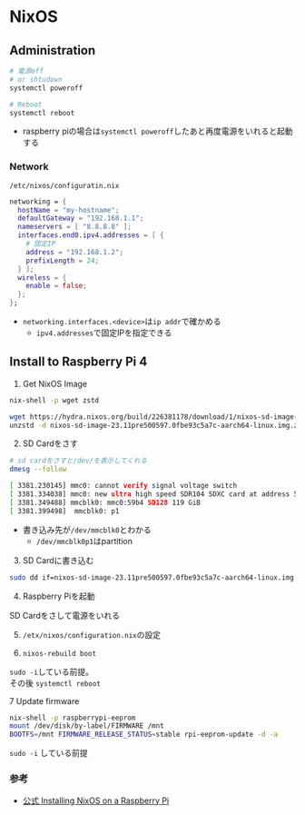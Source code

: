 # NixOS

## Administration

```sh
# 電源off
# or shtudown
systemctl poweroff

# Reboot
systemctl reboot
```

* raspberry piの場合は`systemctl poweroff`したあと再度電源をいれると起動する


### Network

`/etc/nixos/configuratin.nix`

```nix
networking = {
  hostName = "my-hostname";
  defaultGateway = "192.168.1.1";
  nameservers = [ "8.8.8.8" ];
  interfaces.end0.ipv4.addresses = [ { 
    # 固定IP
    address = "192.168.1.2";
    prefixLength = 24;
  } ];
  wireless = {
    enable = false;
  };
};
```

* `networking.interfaces.<device>`は`ip addr`で確かめる
  * `ipv4.addresses`で固定IPを指定できる


## Install to Raspberry Pi 4

1. Get NixOS Image

```sh
nix-shell -p wget zstd

wget https://hydra.nixos.org/build/226381178/download/1/nixos-sd-image-23.11pre500597.0fbe93c5a7c-aarch64-linux.img.zst
unzstd -d nixos-sd-image-23.11pre500597.0fbe93c5a7c-aarch64-linux.img.zst
```

2. SD Cardをさす

```sh
# sd cardをさすと/dev/を表示してくれる
dmesg --follow

[ 3381.230145] mmc0: cannot verify signal voltage switch
[ 3381.334038] mmc0: new ultra high speed SDR104 SDXC card at address 59b4
[ 3381.349488] mmcblk0: mmc0:59b4 SD128 119 GiB
[ 3381.399498]  mmcblk0: p1
```

* 書き込み先が`/dev/mmcblk0`とわかる
  * `/dev/mmcblk0p1`はpartition

3. SD Cardに書き込む

```sh
sudo dd if=nixos-sd-image-23.11pre500597.0fbe93c5a7c-aarch64-linux.img of=/dev/sdX bs=4096 conv=fsync status=progress
```


4. Raspberry Piを起動

SD Cardをさして電源をいれる


5. `/etx/nixos/configuration.nix`の設定

6. `nixos-rebuild boot`

`sudo -i`している前提。  
その後 `systemctl reboot`

7 Update firmware

```sh
nix-shell -p raspberrypi-eeprom
mount /dev/disk/by-label/FIRMWARE /mnt
BOOTFS=/mnt FIRMWARE_RELEASE_STATUS=stable rpi-eeprom-update -d -a
```

`sudo -i` している前提

### 参考

* [公式 Installing NixOS on a Raspberry Pi](https://nix.dev/tutorials/nixos/installing-nixos-on-a-raspberry-pi)
